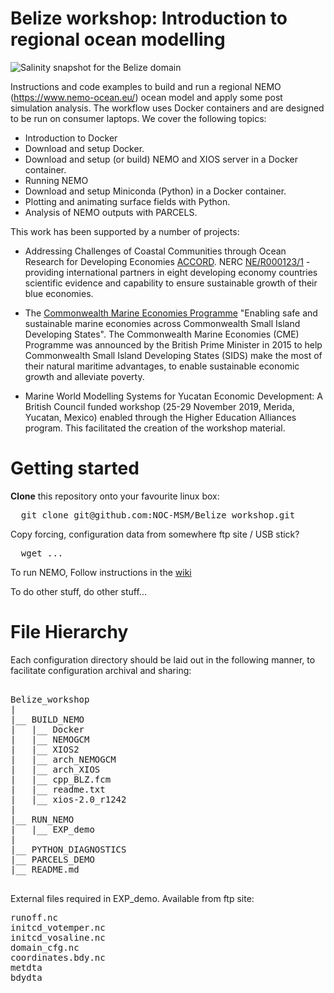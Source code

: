 # Belize workshop: Introduction to regional ocean modelling

![Salinity snapshot for the Belize domain](https://github.com/NOC-MSM/Belize_workshop/wiki/FIGURES/screenshot.png)

Instructions and code examples to build and run a regional NEMO (https://www.nemo-ocean.eu/) ocean model and apply some post simulation analysis. The workflow uses Docker containers and are designed to be run on consumer laptops. We cover the following topics:

- Introduction to Docker
- Download and setup Docker.
- Download and setup (or build) NEMO and XIOS server in a Docker container.
- Running NEMO
- Download and setup Miniconda (Python) in a Docker container.
- Plotting and animating surface fields with Python.
- Analysis of NEMO outputs with PARCELS.

This work has been supported by a number of projects:
*  Addressing Challenges of Coastal Communities through Ocean Research for Developing Economies [ACCORD](https://projects.noc.ac.uk/accord/). NERC [NE/R000123/1](http://gotw.nerc.ac.uk/list_full.asp?pcode=NE%2FR000123%2F1) - providing international partners in eight developing economy countries scientific evidence and capability to ensure sustainable growth of their blue economies.

* The [Commonwealth Marine Economies Programme](http://projects.noc.ac.uk/cme-programme/) "Enabling safe and sustainable marine economies across Commonwealth Small Island Developing States". The Commonwealth Marine Economies (CME) Programme was announced by the British Prime Minister in 2015 to help Commonwealth Small Island Developing States (SIDS) make the most of their natural maritime advantages, to enable sustainable economic growth and alleviate poverty.

* Marine World Modelling Systems for Yucatan Economic Development: A British Council funded workshop (25-29 November 2019, Merida, Yucatan, Mexico) enabled through the Higher Education Alliances program. This facilitated the creation of the workshop material.


Getting started
===============

**Clone** this repository onto your favourite linux box:

<pre>
  git clone git@github.com:NOC-MSM/Belize_workshop.git
</pre>

Copy forcing, configuration data from somewhere ftp site / USB stick?

<pre>
  wget ...
</pre>


To run NEMO, Follow instructions in the [wiki](https://github.com/NOC-MSM/Belize_workshop/wiki/About-this-workshop...)

To do other stuff, do other stuff...



File Hierarchy
==============

Each configuration directory should be laid out in the following manner, to
facilitate configuration archival and sharing:

<pre>

Belize_workshop
|
|__ BUILD_NEMO
|   |__ Docker
|   |__ NEMOGCM
|   |__ XIOS2
|   |__ arch_NEMOGCM
|   |__ arch_XIOS
|   |__ cpp_BLZ.fcm
|   |__ readme.txt
|   |__ xios-2.0_r1242
|
|__ RUN_NEMO
|   |__ EXP_demo
|
|__ PYTHON_DIAGNOSTICS
|__ PARCELS_DEMO
|__ README.md

</pre>

External files required in EXP_demo. Available from ftp site:

<pre>
runoff.nc
initcd_votemper.nc
initcd_vosaline.nc
domain_cfg.nc
coordinates.bdy.nc
metdta
bdydta

</pre>
